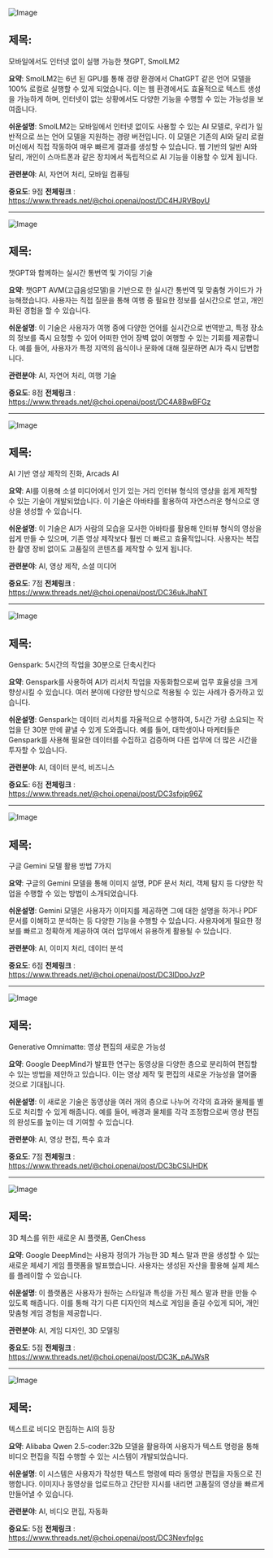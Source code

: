 ![Image](https://scontent-iad3-1.cdninstagram.com/v/t51.71878-15/468409995_859177719435939_4821186281776359703_n.jpg?_nc_cat=110&ccb=1-7&_nc_sid=18de74&_nc_ohc=sX3wQ0DjfRUQ7kNvgHCKyqq&_nc_zt=23&_nc_ht=scontent-iad3-1.cdninstagram.com&edm=ACx9VUEEAAAA&_nc_gid=AjRoXdIpVm5MnGmeyYEDOdi&oh=00_AYBq-gePah2XDstjtEwzQmjLKzSabZah3ZliP_Uj_iPVGQ&oe=674D75A4)

## 제목:
모바일에서도 인터넷 없이 실행 가능한 챗GPT, SmolLM2

**요약**:
SmolLM2는 6년 된 GPU를 통해 경량 환경에서 ChatGPT 같은 언어 모델을 100% 로컬로 실행할 수 있게 되었습니다. 이는 웹 환경에서도 효율적으로 텍스트 생성을 가능하게 하며, 인터넷이 없는 상황에서도 다양한 기능을 수행할 수 있는 가능성을 보여줍니다.

**쉬운설명**:
SmolLM2는 모바일에서 인터넷 없이도 사용할 수 있는 AI 모델로, 우리가 일반적으로 쓰는 언어 모델을 지원하는 경량 버전입니다. 이 모델은 기존의 AI와 달리 로컬 머신에서 직접 작동하여 매우 빠르게 결과를 생성할 수 있습니다. 웹 기반의 일반 AI와 달리, 개인이 스마트폰과 같은 장치에서 독립적으로 AI 기능을 이용할 수 있게 됩니다.

**관련분야**:
AI, 자연어 처리, 모바일 컴퓨팅

**중요도**: 9점
**전체링크** : https://www.threads.net/@choi.openai/post/DC4HJRVBpyU

---

![Image](https://scontent-iad3-2.cdninstagram.com/v/t51.71878-15/468721705_1508042916575726_5960684931181921431_n.jpg?_nc_cat=100&ccb=1-7&_nc_sid=18de74&_nc_ohc=5fjhRxQmvjEQ7kNvgHMBZp6&_nc_zt=23&_nc_ht=scontent-iad3-2.cdninstagram.com&edm=ACx9VUEEAAAA&_nc_gid=AjRoXdIpVm5MnGmeyYEDOdi&oh=00_AYD-YZHDEHMI9s4Ubrqp-rfTn6jgzdU5jH7NPL8Y4YUuWw&oe=674D6B55)

## 제목:
챗GPT와 함께하는 실시간 통번역 및 가이딩 기술

**요약**:
챗GPT AVM(고급음성모델)을 기반으로 한 실시간 통번역 및 맞춤형 가이드가 가능해졌습니다. 사용자는 직접 질문을 통해 여행 중 필요한 정보를 실시간으로 얻고, 개인화된 경험을 할 수 있습니다.

**쉬운설명**:
이 기술은 사용자가 여행 중에 다양한 언어를 실시간으로 번역받고, 특정 장소의 정보를 즉시 요청할 수 있어 어떠한 언어 장벽 없이 여행할 수 있는 기회를 제공합니다. 예를 들어, 사용자가 특정 지역의 음식이나 문화에 대해 질문하면 AI가 즉시 답변합니다.

**관련분야**:
AI, 자연어 처리, 여행 기술

**중요도**: 8점
**전체링크** : https://www.threads.net/@choi.openai/post/DC4A8BwBFGz

---

![Image](https://scontent-iad3-2.cdninstagram.com/v/t51.71878-15/468293123_1425677018390833_3216438829692808116_n.jpg?_nc_cat=106&ccb=1-7&_nc_sid=18de74&_nc_ohc=QMByFxVoVfYQ7kNvgH4u34R&_nc_zt=23&_nc_ht=scontent-iad3-2.cdninstagram.com&edm=ACx9VUEEAAAA&_nc_gid=AjRoXdIpVm5MnGmeyYEDOdi&oh=00_AYAdqUP516SNvacZrfLJHr0EwUERIwO-X-ZCCQJu5Ljjyw&oe=674D6057)

## 제목:
AI 기반 영상 제작의 진화, Arcads AI

**요약**:
AI를 이용해 소셜 미디어에서 인기 있는 거리 인터뷰 형식의 영상을 쉽게 제작할 수 있는 기술이 개발되었습니다. 이 기술은 아바타를 활용하여 자연스러운 형식으로 영상을 생성할 수 있습니다.

**쉬운설명**:
이 기술은 AI가 사람의 모습을 모사한 아바타를 활용해 인터뷰 형식의 영상을 쉽게 만들 수 있으며, 기존 영상 제작보다 훨씬 더 빠르고 효율적입니다. 사용자는 복잡한 촬영 장비 없이도 고품질의 콘텐츠를 제작할 수 있게 됩니다.

**관련분야**:
AI, 영상 제작, 소셜 미디어

**중요도**: 7점
**전체링크** : https://www.threads.net/@choi.openai/post/DC36ukJhaNT

---

![Image](https://scontent-iad3-2.cdninstagram.com/v/t51.71878-15/468643934_2986125258201145_2676564204741937847_n.jpg?_nc_cat=101&ccb=1-7&_nc_sid=18de74&_nc_ohc=XaaLb-eufEkQ7kNvgEAaNal&_nc_zt=23&_nc_ht=scontent-iad3-1.cdninstagram.com&edm=ACx9VUEEAAAA&_nc_gid=AjRoXdIpVm5MnGmeyYEDOdi&oh=00_AYA17LifEk3C-YgWSSOLEninr3ObThzuRG5q5LVEKLLcTA&oe=674D7D32)

## 제목:
Genspark: 5시간의 작업을 30분으로 단축시킨다

**요약**:
Genspark를 사용하여 AI가 리서치 작업을 자동화함으로써 업무 효율성을 크게 향상시킬 수 있습니다. 여러 분야에 다양한 방식으로 적용될 수 있는 사례가 증가하고 있습니다.

**쉬운설명**:
Genspark는 데이터 리서치를 자율적으로 수행하여, 5시간 가량 소요되는 작업을 단 30분 만에 끝낼 수 있게 도와줍니다. 예를 들어, 대학생이나 마케터들은 Genspark를 사용해 필요한 데이터를 수집하고 검증하며 다른 업무에 더 많은 시간을 투자할 수 있습니다.

**관련분야**:
AI, 데이터 분석, 비즈니스

**중요도**: 6점
**전체링크** : https://www.threads.net/@choi.openai/post/DC3sfojp96Z

---

![Image](https://scontent-iad3-1.cdninstagram.com/v/t51.29350-15/468493000_923165242647181_4255954711462000545_n.jpg?_nc_cat=107&ccb=1-7&_nc_sid=18de74&_nc_ohc=0hwSX44jqxoQ7kNvgEiND0N&_nc_zt=23&_nc_ht=scontent-iad3-1.cdninstagram.com&edm=ACx9VUEEAAAA&_nc_gid=AjRoXdIpVm5MnGmeyYEDOdi&oh=00_AYBQvV9HhKHMfTFXlEdE7QbJhAN2Kb0wnzj9RxlAz-dXTw&oe=674D6356)

## 제목:
구글 Gemini 모델 활용 방법 7가지

**요약**:
구글의 Gemini 모델을 통해 이미지 설명, PDF 문서 처리, 객체 탐지 등 다양한 작업을 수행할 수 있는 방법이 소개되었습니다.

**쉬운설명**:
Gemini 모델은 사용자가 이미지를 제공하면 그에 대한 설명을 하거나 PDF 문서를 이해하고 분석하는 등 다양한 기능을 수행할 수 있습니다. 사용자에게 필요한 정보를 빠르고 정확하게 제공하여 여러 업무에서 유용하게 활용될 수 있습니다.

**관련분야**:
AI, 이미지 처리, 데이터 분석

**중요도**: 6점
**전체링크** : https://www.threads.net/@choi.openai/post/DC3lDpoJvzP

---

![Image](https://scontent-iad3-2.cdninstagram.com/v/t51.71878-15/468507295_1400885177964705_7872755712997908535_n.jpg?_nc_cat=107&ccb=1-7&_nc_sid=18de74&_nc_ohc=ShGlAMbpTCgQ7kNvgGUrKUH&_nc_zt=23&_nc_ht=scontent-iad3-1.cdninstagram.com&edm=ACx9VUEEAAAA&_nc_gid=AjRoXdIpVm5MnGmeyYEDOdi&oh=00_AYD3-GUHofekYFwdNmWMZrm1Ae-4l-UwgXuiIh9V5EMgWw&oe=674D5BA8)

## 제목:
Generative Omnimatte: 영상 편집의 새로운 가능성

**요약**:
Google DeepMind가 발표한 연구는 동영상을 다양한 층으로 분리하여 편집할 수 있는 방법을 제안하고 있습니다. 이는 영상 제작 및 편집의 새로운 가능성을 열어줄 것으로 기대됩니다.

**쉬운설명**:
이 새로운 기술은 동영상을 여러 개의 층으로 나누어 각각의 효과와 물체를 별도로 처리할 수 있게 해줍니다. 예를 들어, 배경과 물체를 각각 조정함으로써 영상 편집의 완성도를 높이는 데 기여할 수 있습니다.

**관련분야**:
AI, 영상 편집, 특수 효과

**중요도**: 7점
**전체링크** : https://www.threads.net/@choi.openai/post/DC3bCSIJHDK

---

![Image](https://scontent-iad3-2.cdninstagram.com/v/t51.71878-15/468481811_1285558202464606_2074205456789150054_n.jpg?_nc_cat=109&ccb=1-7&_nc_sid=18de74&_nc_ohc=4OTY_AcZ-XIQ7kNvgFUauqP&_nc_zt=23&_nc_ht=scontent-iad3-2.cdninstagram.com&edm=ACx9VUEEAAAA&_nc_gid=AjRoXdIpVm5MnGmeyYEDOdi&oh=00_AYC7HiSQlGyRVSoDJByBHvGme06ReiLKZKvHgusKlWUO3Q&oe=674D50EA)

## 제목:
3D 체스를 위한 새로운 AI 플랫폼, GenChess

**요약**:
Google DeepMind는 사용자 정의가 가능한 3D 체스 말과 판을 생성할 수 있는 새로운 체세기 게임 플랫폼을 발표했습니다. 사용자는 생성된 자산을 활용해 실제 체스를 플레이할 수 있습니다.

**쉬운설명**:
이 플랫폼은 사용자가 원하는 스타일과 특성을 가진 체스 말과 판을 만들 수 있도록 해줍니다. 이를 통해 각기 다른 디자인의 체스로 게임을 즐길 수있게 되어, 개인 맞춤형 게임 경험을 제공합니다.

**관련분야**:
AI, 게임 디자인, 3D 모델링

**중요도**: 5점
**전체링크** : https://www.threads.net/@choi.openai/post/DC3K_pAJWsR

---

![Image](https://scontent-iad3-1.cdninstagram.com/v/t51.29350-15/468489054_921405556242146_9219839050742902614_n.jpg?_nc_cat=100&ccb=1-7&_nc_sid=18de74&_nc_ohc=-1CQGE-smyIQ7kNvgGlIFxF&_nc_zt=23&_nc_ht=scontent-iad3-2.cdninstagram.com&edm=ACx9VUEEAAAA&_nc_gid=AjRoXdIpVm5MnGmeyYEDOdi&oh=00_AYDAkTaBVcTz_TnSOPKkDLTqHIubR-I5Ro3KmUi5M79ijQ&oe=674D601C)

## 제목:
텍스트로 비디오 편집하는 AI의 등장

**요약**:
Alibaba Qwen 2.5-coder:32b 모델을 활용하여 사용자가 텍스트 명령을 통해 비디오 편집을 직접 수행할 수 있는 시스템이 개발되었습니다.

**쉬운설명**:
이 시스템은 사용자가 작성한 텍스트 명령에 따라 동영상 편집을 자동으로 진행합니다. 이미지나 동영상을 업로드하고 간단한 지시를 내리면 고품질의 영상을 빠르게 만들어낼 수 있습니다.

**관련분야**:
AI, 비디오 편집, 자동화

**중요도**: 5점
**전체링크** : https://www.threads.net/@choi.openai/post/DC3NevfpIgc

---